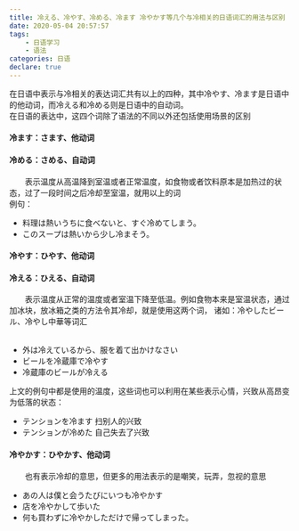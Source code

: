 ```yaml
---
title: 冷える、冷やす、冷める、冷ます 冷やかす等几个与冷相关的日语词汇的用法与区别
date: 2020-05-04 20:57:57
tags: 
    - 日语学习
    - 语法
categories: 日语
declare: true
---
```

在日语中表示与冷相关的表达词汇共有以上的四种，其中冷やす、冷ます是日语中的他动词，而冷える和冷める则是日语中的自动词。
<br>在日语的表达中，这四个词除了语法的不同以外还包括使用场景的区别</br>
#### 冷ます：さます、他动词
#### 冷める：さめる、自动词
　　表示温度从高温降到室温或者正常温度，如食物或者饮料原本是加热过的状态，过了一段时间之后冷却至室温，就用以上的词
<br>例句：</br>
+ 料理は熱いうちに食べないと、すぐ冷めてしまう。
+ このスープは熱いから少し冷まそう。


#### 冷やす：ひやす、他动词
#### 冷える：ひえる、自动词
　　表示温度从正常的温度或者室温下降至低温。例如食物本来是室温状态，通过加冰块，放冰箱之类的方法令其冷却，就是使用这两个词，
诸如：冷やしたビール、冷やし中華等词汇
<br></br>
+ 外は冷えているから、服を着て出かけなさい
+ ビールを冷蔵庫で冷やす
+ 冷蔵庫のビールが冷える

上文的例句中都是使用的温度，这些词也可以利用在某些表示心情，兴致从高昂变为低落的状态：
+ テンションを冷ます 扫别人的兴致
+ テンションが冷めた 自己失去了兴致

#### 冷やかす：ひやかす、他动词
　　也有表示冷却的意思，但更多的用法表示的是嘲笑，玩弄，忽视的意思
+ あの人は僕と会うたびにいつも冷やかす
+ 店を冷やかして歩いた
+ 何も買わずに冷やかしただけで帰ってしまった。